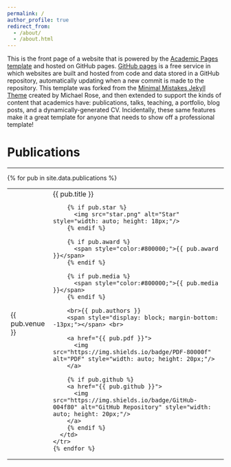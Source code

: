 ```yaml
---
permalink: /
author_profile: true
redirect_from: 
  - /about/
  - /about.html
---
```


This is the front page of a website that is powered by the [Academic Pages template](https://github.com/academicpages/academicpages.github.io) and hosted on GitHub pages. [GitHub pages](https://pages.github.com) is a free service in which websites are built and hosted from code and data stored in a GitHub repository, automatically updating when a new commit is made to the repository. This template was forked from the [Minimal Mistakes Jekyll Theme](https://mmistakes.github.io/minimal-mistakes/) created by Michael Rose, and then extended to support the kinds of content that academics have: publications, talks, teaching, a portfolio, blog posts, and a dynamically-generated CV. Incidentally, these same features make it a great template for anyone that needs to show off a professional template!

# Publications

---
<table class="tg">
  <tbody>
    {% for pub in site.data.publications %}
    <tr>
      <td class="tg-wk8r">{{ pub.venue }}</td>
      <td class="tg-oe15">
        {{ pub.title }}
        
        {% if pub.star %}
          <img src="star.png" alt="Star" style="width: auto; height: 18px;"/>
        {% endif %}

        {% if pub.award %}
          <span style="color:#800000;">{{ pub.award }}</span>
        {% endif %}

        {% if pub.media %}
          <span style="color:#800000;">{{ pub.media }}</span>
        {% endif %}

        <br>{{ pub.authors }}
        <span style="display: block; margin-bottom: -13px;"></span> <br> 
        
        <a href="{{ pub.pdf }}">
          <img src="https://img.shields.io/badge/PDF-80000f" alt="PDF" style="width: auto; height: 20px;"/>
        </a>
        
        {% if pub.github %}
        <a href="{{ pub.github }}">
          <img src="https://img.shields.io/badge/GitHub-004f80" alt="GitHub Repository" style="width: auto; height: 20px;"/>
        </a>
        {% endif %}
      </td>
    </tr>
    {% endfor %}
  </tbody>
</table>
